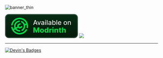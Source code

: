 ![banner_thin](https://github.com/constellation-mc/.github/assets/104443436/c34b7e56-68e2-4ea3-b275-12b352a7bef6)

[![](https://github.com/intergrav/devins-badges/blob/v3/assets/cozy/available/modrinth_vector.svg)](https://modrinth.com/organization/constellation) 
[![](https://github.com/intergrav/devins-badges/blob/v3/assets/cozy/supported/fabric_vector.svg)](https://fabricmc.net/)

***

[<img alt="Devin's Badges" src="https://github.com/images/mona-whisper.gif" width=100>](https://github.com/intergrav/devins-badges)

<!--

**Here are some ideas to get you started:**

🙋‍♀️ A short introduction - what is your organization all about?
🌈 Contribution guidelines - how can the community get involved?
👩‍💻 Useful resources - where can the community find your docs? Is there anything else the community should know?
🍿 Fun facts - what does your team eat for breakfast?
🧙 Remember, you can do mighty things with the power of [Markdown](https://docs.github.com/github/writing-on-github/getting-started-with-writing-and-formatting-on-github/basic-writing-and-formatting-syntax)
-->
